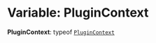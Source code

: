 # Variable: PluginContext

**PluginContext**: typeof [`PluginContext`](/auto-docs/core/variables/PluginContext-1.md)
